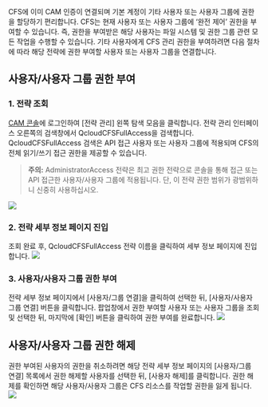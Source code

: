 CFS에 이미 CAM 인증이 연결되며 기본 계정이 기타 사용자 또는 사용자 그룹에 권한을 할당하기 편리합니다. CFS는 현재 사용자 또는 사용자 그룹에 ‘완전 제어’ 권한을 부여할 수 있습니다. 즉, 권한을 부여받은 해당 사용자는 파일 시스템 및 권한 그룹 관련 모든 작업을 수행할 수 있습니다.
기타 사용자에게 CFS 관리 권한을 부여하려면 다음 절차에 따라 해당 전략에 권한 부여할 사용자 또는 사용자 그룹을 연결합니다.

## 사용자/사용자 그룹 권한 부여
### 1. 전략 조회
[CAM 콘솔](https://console.cloud.tencent.com/cam)에 로그인하여 [전략 관리] 왼쪽 탐색 모음을 클릭합니다. 전략 관리 인터페이스 오른쪽의 검색창에서 QcloudCFSFullAccess을 검색합니다. QcloudCFSFullAccess 검색은 API 접근 사용자 또는 사용자 그룹에 적용되며 CFS의 전체 읽기/쓰기 접근 권한을 제공할 수 있습니다.
>**주의:** AdministratorAccess 전략은 최고 권한 전략으로 콘솔을 통해 접근 또는 API 접근한 사용자/사용자 그룹에 적용됩니다. 단, 이 전략 권한 범위가 광범위하니 신중히 사용하십시오.

![](https://main.qcloudimg.com/raw/37a6bd78ac799ce968202e29f210fbed.png)

### 2. 전략 세부 정보 페이지 진입
조회 완료 후, QcloudCFSFullAccess 전략 이름을 클릭하여 세부 정보 페이지에 진입합니다.
![](https://main.qcloudimg.com/raw/944d82819bdd522aaa91226a2529d2cb.png)

### 3. 사용자/사용자 그룹 권한 부여
전략 세부 정보 페이지에서 [사용자/그룹 연결]을 클릭하여 선택한 뒤, [사용자/사용자 그룹 연결] 버튼을 클릭합니다. 팝업창에서 권한 부여할 사용자 또는 사용자 그룹을 조회 및 선택한 뒤, 마지막에 [확인] 버튼을 클릭하여 권한 부여를 완료합니다.
![](https://main.qcloudimg.com/raw/ebb2a3893bc78bb583ac929d4bdbfbf6.png)


## 사용자/사용자 그룹 권한 해제
권한 부여된 사용자의 권한을 취소하려면 해당 전략 세부 정보 페이지의 [사용자/그룹 연결] 목록에서 권한 해제할 사용자를 선택한 뒤, [사용자 해제]를 클릭합니다. 권한 해제를 확인하면 해당 사용자/사용자 그룹은 CFS 리소스를 작업할 권한을 잃게 됩니다.
![](https://main.qcloudimg.com/raw/d96fded352eac57482a0aee78eaa8006.png)


